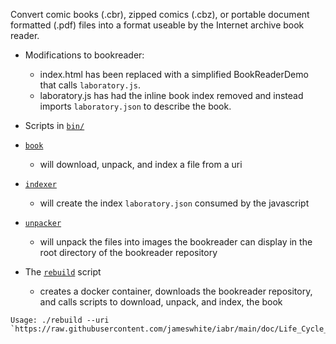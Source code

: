 Convert comic books (.cbr), zipped comics (.cbz), or portable document formatted (.pdf) files into a format useable by the Internet archive book reader.


  - Modifications to bookreader:
    - index.html has been replaced with a simplified BookReaderDemo that calls `laboratory.js`.
    - laboratory.js has had the inline book index removed and instead imports `laboratory.json` to describe the book.


  - Scripts in [`bin/`](/bin)

  - [`book`](/bin/book)
    - will download, unpack, and index a file from a uri

  - [`indexer`](/bin/indexer)
    - will create the index `laboratory.json` consumed by the javascript

  - [`unpacker`](/bin/unpacker)
    - will unpack the files into images the bookreader can display in the root directory of the bookreader repository


  - The [`rebuild`](/rebuild) script
    - creates a docker container, downloads the bookreader repository, and calls scripts to download, unpack, and index, the book
```
Usage: ./rebuild --uri `https://raw.githubusercontent.com/jameswhite/iabr/main/doc/Life_Cycle_of_a_Silver_Bullet.pdf`
```
